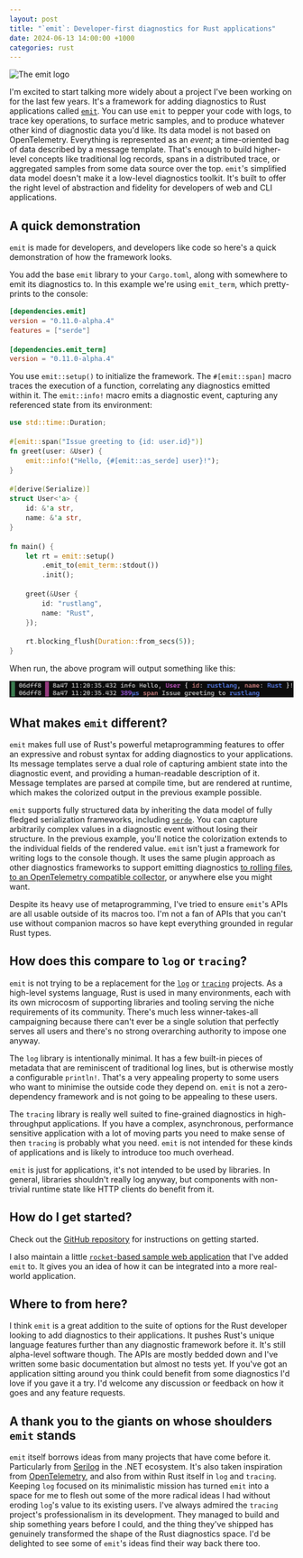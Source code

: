 ```yaml
---
layout: post
title: "`emit`: Developer-first diagnostics for Rust applications"
date: 2024-06-13 14:00:00 +1000
categories: rust
---
```


<img src="https://raw.githubusercontent.com/emit-rs/emit/v0.11.0-alpha.4/asset/logo-with-text.svg" alt="The emit logo" width="150" height="150" />

I'm excited to start talking more widely about a project I've been working on for the last few years. It's a framework for adding diagnostics to Rust applications called [`emit`](https://github.com/emit-rs/emit). You can use `emit` to pepper your code with logs, to trace key operations, to surface metric samples, and to produce whatever other kind of diagnostic data you'd like. Its data model is not based on OpenTelemetry. Everything is represented as an _event_; a time-oriented bag of data described by a message template. That's enough to build higher-level concepts like traditional log records, spans in a distributed trace, or aggregated samples from some data source over the top. `emit`'s simplified data model doesn't make it a low-level diagnostics toolkit. It's built to offer the right level of abstraction and fidelity for developers of web and CLI applications.

## A quick demonstration

`emit` is made for developers, and developers like code so here's a quick demonstration of how the framework looks.

You add the base `emit` library to your `Cargo.toml`, along with somewhere to emit its diagnostics to. In this example we're using `emit_term`, which pretty-prints to the console:

```toml
[dependencies.emit]
version = "0.11.0-alpha.4"
features = ["serde"]

[dependencies.emit_term]
version = "0.11.0-alpha.4"
```

You use `emit::setup()` to initialize the framework. The `#[emit::span]` macro traces the execution of a function, correlating any diagnostics emitted within it. The `emit::info!` macro emits a diagnostic event, capturing any referenced state from its environment:

```rust
use std::time::Duration;

#[emit::span("Issue greeting to {id: user.id}")]
fn greet(user: &User) {
    emit::info!("Hello, {#[emit::as_serde] user}!");
}

#[derive(Serialize)]
struct User<'a> {
    id: &'a str,
    name: &'a str,
}

fn main() {
    let rt = emit::setup()
        .emit_to(emit_term::stdout())
        .init();

    greet(&User {
        id: "rustlang",
        name: "Rust",
    });

    rt.blocking_flush(Duration::from_secs(5));
}
```

When run, the above program will output something like this:

![The output of the previous program: "Hello, user id 'rustlang', name 'Rust'. 389 microsecond span: issue greeting to 'rustlang'."](https://raw.githubusercontent.com/KodrAus/KodrAus.github.io/master/assets/2024-06-13-introducing-emit-console-output.png)

## What makes `emit` different?

`emit` makes full use of Rust's powerful metaprogramming features to offer an expressive and robust syntax for adding diagnostics to your applications. Its message templates serve a dual role of capturing ambient state into the diagnostic event, and providing a human-readable description of it. Message templates are parsed at compile time, but are rendered at runtime, which makes the colorized output in the previous example possible.

`emit` supports fully structured data by inheriting the data model of fully fledged serialization frameworks, including [`serde`](https://serde.rs). You can capture arbitrarily complex values in a diagnostic event without losing their structure. In the previous example, you'll notice the colorization extends to the individual fields of the rendered value. `emit` isn't just a framework for writing logs to the console though. It uses the same plugin approach as other diagnostics frameworks to support emitting diagnostics [to rolling files](https://docs.rs/emit_file/0.11.0-alpha.4/emit_file/index.html), [to an OpenTelemetry compatible collector](https://docs.rs/emit_otlp/0.11.0-alpha.4/emit_otlp/index.html), or anywhere else you might want.

Despite its heavy use of metaprogramming, I've tried to ensure `emit`'s APIs are all usable outside of its macros too. I'm not a fan of APIs that you can't use without companion macros so have kept everything grounded in regular Rust types.

## How does this compare to `log` or `tracing`?

`emit` is not trying to be a replacement for the [`log`](https://docs.rs/log/latest/log/) or [`tracing`](https://docs.rs/tracing/latest/tracing/) projects. As a high-level systems language, Rust is used in many environments, each with its own microcosm of supporting libraries and tooling serving the niche requirements of its community. There's much less winner-takes-all campaigning because there can't ever be a single solution that perfectly serves all users and there's no strong overarching authority to impose one anyway.

The `log` library is intentionally minimal. It has a few built-in pieces of metadata that are reminiscent of traditional log lines, but is otherwise mostly a configurable `println!`. That's a very appealing property to some users who want to minimise the outside code they depend on. `emit` is not a zero-dependency framework and is not going to be appealing to these users.

The `tracing` library is really well suited to fine-grained diagnostics in high-throughput applications. If you have a complex, asynchronous, performance sensitive application with a lot of moving parts you need to make sense of then `tracing` is probably what you need. `emit` is not intended for these kinds of applications and is likely to introduce too much overhead.

`emit` is just for applications, it's not intended to be used by libraries. In general, libraries shouldn't really log anyway, but components with non-trivial runtime state like HTTP clients do benefit from it.

## How do I get started?

Check out the [GitHub repository](https://github.com/emit-rs/emit) for instructions on getting started.

I also maintain a little [`rocket`-based sample web application](https://github.com/KodrAus/rust-web-app/) that I've added `emit` to. It gives you an idea of how it can be integrated into a more real-world application.

## Where to from here?

I think `emit` is a great addition to the suite of options for the Rust developer looking to add diagnostics to their applications. It pushes Rust's unique language features further than any diagnostic framework before it. It's still alpha-level software though. The APIs are mostly bedded down and I've written some basic documentation but almost no tests yet. If you've got an application sitting around you think could benefit from some diagnostics I'd love if you gave it a try. I'd welcome any discussion or feedback on how it goes and any feature requests.

## A thank you to the giants on whose shoulders `emit` stands

`emit` itself borrows ideas from many projects that have come before it. Particularly from [Serilog](https://serilog.net/) in the .NET ecosystem. It's also taken inspiration from [OpenTelemetry](https://opentelemetry.io/), and also from within Rust itself in `log` and `tracing`. Keeping `log` focused on its minimalistic mission has turned `emit` into a space for me to flesh out some of the more radical ideas I had without eroding `log`'s value to its existing users. I've always admired the `tracing` project's professionalism in its development. They managed to build and ship something years before I could, and the thing they've shipped has genuinely transformed the shape of the Rust diagnostics space. I'd be delighted to see some of `emit`'s ideas find their way back there too.
